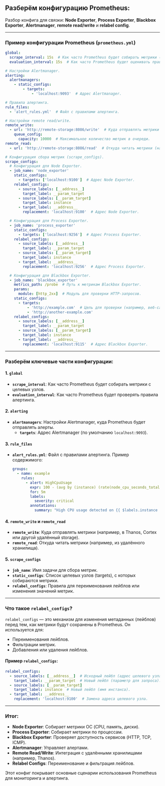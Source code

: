 ## Разберём конфигурацию Prometheus:

Разбор конфига для связки: **Node Exporter**, **Process Exporter**, **Blackbox Exporter**, **Alertmanager**, **remote read/write** и **relabel config**.

---

### **Пример конфигурации Prometheus (`prometheus.yml`)**

```yaml
global:
  scrape_interval: 15s  # Как часто Prometheus будет собирать метрики (по умолчанию 15 секунд).
  evaluation_interval: 15s  # Как часто Prometheus будет оценивать правила алертинга.

# Настройки Alertmanager.
alerting:
  alertmanagers:
    - static_configs:
        - targets:
            - 'localhost:9093'  # Адрес Alertmanager.

# Правила алертинга.
rule_files:
  - 'alert_rules.yml'  # Файл с правилами алертинга.

# Настройки remote read/write.
remote_write:
  - url: 'http://remote-storage:8086/write'  # Куда отправлять метрики (например, в Thanos или Cortex).
    queue_config:
      capacity: 10000  # Максимальное количество метрик в очереди.
remote_read:
  - url: 'http://remote-storage:8086/read'  # Откуда читать метрики (например, из Thanos или Cortex).

# Конфигурация сбора метрик (scrape_configs).
scrape_configs:
  # Конфигурация для Node Exporter.
  - job_name: 'node_exporter'
    static_configs:
      - targets: ['localhost:9100']  # Адрес Node Exporter.
    relabel_configs:
      - source_labels: [__address__]
        target_label: __param_target
      - source_labels: [__param_target]
        target_label: instance
      - target_label: __address__
        replacement: 'localhost:9100'  # Адрес Node Exporter.

  # Конфигурация для Process Exporter.
  - job_name: 'process_exporter'
    static_configs:
      - targets: ['localhost:9256']  # Адрес Process Exporter.
    relabel_configs:
      - source_labels: [__address__]
        target_label: __param_target
      - source_labels: [__param_target]
        target_label: instance
      - target_label: __address__
        replacement: 'localhost:9256'  # Адрес Process Exporter.

  # Конфигурация для Blackbox Exporter.
  - job_name: 'blackbox_exporter'
    metrics_path: /probe  # Путь к метрикам Blackbox Exporter.
    params:
      module: [http_2xx]  # Модуль для проверки HTTP-запросов.
    static_configs:
      - targets:
          - 'http://example.com'  # Цель для проверки (например, веб-сайт).
          - 'http://another-example.com'
    relabel_configs:
      - source_labels: [__address__]
        target_label: __param_target
      - source_labels: [__param_target]
        target_label: instance
      - target_label: __address__
        replacement: 'localhost:9115'  # Адрес Blackbox Exporter.
```

---

### **Разберём ключевые части конфигурации:**

#### **1. `global`**
- **`scrape_interval`**: Как часто Prometheus будет собирать метрики с целевых узлов.
- **`evaluation_interval`**: Как часто Prometheus будет проверять правила алертинга.

#### **2. `alerting`**
- **`alertmanagers`**: Настройки Alertmanager, куда Prometheus будет отправлять алерты.
  - **`targets`**: Адрес Alertmanager (по умолчанию `localhost:9093`).

#### **3. `rule_files`**
- **`alert_rules.yml`**: Файл с правилами алертинга. Пример содержимого:
  ```yaml
  groups:
    - name: example
      rules:
        - alert: HighCpuUsage
          expr: 100 - (avg by (instance) (rate(node_cpu_seconds_total{mode="idle"}[5m])) * 100 > 80
          for: 5m
          labels:
            severity: critical
          annotations:
            summary: "High CPU usage detected on {{ $labels.instance }}"
  ```

#### **4. `remote_write` и `remote_read`**
- **`remote_write`**: Куда отправлять метрики (например, в Thanos, Cortex или другой удалённый storage).
- **`remote_read`**: Откуда читать метрики (например, из удалённого хранилища).

#### **5. `scrape_configs`**
- **`job_name`**: Имя задачи для сбора метрик.
- **`static_configs`**: Список целевых узлов (targets), с которых собираются метрики.
- **`relabel_configs`**: Правила для переименования лейблов или изменения значений метрик.

---

### **Что такое `relabel_configs`?**
`relabel_configs` — это механизм для изменения метаданных (лейблов) перед тем, как метрики будут сохранены в Prometheus. Он используется для:
- Переименования лейблов.
- Фильтрации метрик.
- Добавления или удаления лейблов.

#### Пример `relabel_configs`:
```yaml
relabel_configs:
  - source_labels: [__address__]  # Исходный лейбл (адрес целевого узла).
    target_label: __param_target  # Новый лейбл (параметр для запроса).
  - source_labels: [__param_target]
    target_label: instance  # Новый лейбл (имя инстанса).
  - target_label: __address__
    replacement: 'localhost:9100'  # Замена адреса целевого узла.
```

---

### **Итог:**
- **Node Exporter**: Собирает метрики ОС (CPU, память, диски).
- **Process Exporter**: Собирает метрики по процессам.
- **Blackbox Exporter**: Проверяет доступность сервисов (HTTP, TCP, ICMP).
- **Alertmanager**: Управляет алертами.
- **Remote Read/Write**: Интеграция с удалёнными хранилищами (например, Thanos).
- **Relabel Configs**: Переименование и фильтрация лейблов.

Этот конфиг покрывает основные сценарии использования Prometheus для мониторинга и алертинга.
